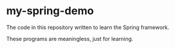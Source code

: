 # my-spring-demo
The code in this repository written to learn the Spring framework. 

These programs are meaningless, just for learning.
